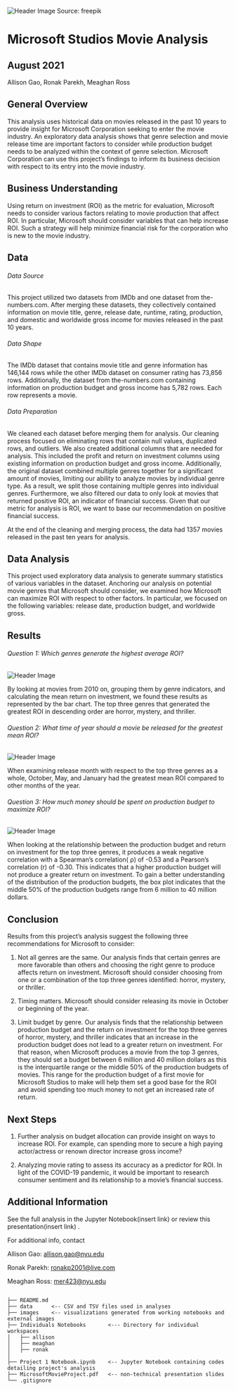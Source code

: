 ![Header Image](https://github.com/mross715/MicrosoftProject/blob/main/images/readme%20image.png)
Source: freepik

# Microsoft Studios Movie Analysis

## August 2021

Allison Gao, Ronak Parekh, Meaghan Ross 

## General Overview 
This analysis uses historical data on movies released in the past 10 years to provide insight for Microsoft Corporation seeking to enter the movie industry. An exploratory data analysis shows that genre selection and movie release time are important factors to consider while production budget needs to be analyzed within the context of genre selection. Microsoft Corporation can use this project’s findings to inform its business decision with respect to its entry into the movie industry. 

## Business Understanding
Using return on investment (ROI) as the metric for evaluation, Microsoft needs to consider various factors relating to movie production that affect ROI. In particular, Microsoft should consider variables that can help increase ROI. Such a strategy will help minimize financial risk for the corporation who is new to the movie industry. 

## Data 

###### Data Source
This project utilized two datasets from IMDb and one dataset from the-numbers.com. After merging these datasets, they collectively contained information on movie title, genre, release date, runtime, rating, production, and domestic and worldwide gross income for movies released in the past 10 years. 

###### Data Shape
The IMDb dataset that contains movie title and genre information has 146,144 rows while the other IMDb dataset on consumer rating has 73,856 rows. Additionally, the dataset from the-numbers.com containing information on production budget and gross income has 5,782 rows. Each row represents a movie. 

###### Data Preparation
We cleaned each dataset before merging them for analysis. Our cleaning process focused on eliminating rows that contain null values, duplicated rows, and outliers. We also created additional columns that are needed for analysis. This included the profit and return on investment columns using existing information on production budget and gross income. Additionally, the original dataset combined multiple genres together for a significant amount of movies, limiting our ability to analyze movies by individual genre type. As a result, we split those containing multiple genres into individual genres. Furthermore, we also filtered our data to only look at movies that returned positive ROI, an indicator of financial success. Given that our metric for analysis is ROI, we want to base our recommendation on positive financial success. 

At the end of the cleaning and merging process, the data had 1357 movies released in the past ten years for analysis. 


## Data Analysis 

This project used exploratory data analysis to generate summary statistics of various variables in the dataset. Anchoring our analysis on potential movie genres that Microsoft should consider, we examined how Microsoft can maximize ROI with respect to other factors. In particular, we focused on the following variables: release date, production budget, and worldwide gross. 


## Results 

###### Question 1: Which genres generate the highest average ROI?

![Header Image](https://github.com/mross715/MicrosoftProject/blob/main/images/Question%201.png)

By looking at movies from 2010 on, grouping them by genre indicators, and calculating the mean return on investment, we found these results as represented by the bar chart.
The top three genres that generated the greatest ROI in descending order are horror, mystery, and thriller. 


###### Question 2: What time of year should a movie be released for the greatest mean ROI?

![Header Image](https://github.com/mross715/MicrosoftProject/blob/main/images/Question%202.png)

When examining release month with respect to the top three genres as a whole, October, May, and January had the greatest mean ROI compared to other months of the year.



###### Question 3: How much money should be spent on production budget to maximize ROI?

![Header Image](https://github.com/mross715/MicrosoftProject/blob/main/images/Question%203.png)

When looking at the relationship between the production budget and return on investment for the top three genres, it produces a weak negative correlation with a Spearman’s  correlation( ρ) of -0.53 and a Pearson’s correlation (r) of -0.30. This indicates that a higher production budget will not produce a greater return on investment. 
To gain a better understanding of the distribution of the production budgets, the box plot indicates that the middle 50% of the production budgets range from 6 million to 40 million dollars.



## Conclusion 

Results from this project’s analysis suggest the following three recommendations for Microsoft to consider:

1. Not all genres are the same. Our analysis finds that certain genres are more favorable than others and choosing the right genre to produce affects return on investment. Microsoft should consider choosing from one or a combination of the top three genres identified: horror, mystery, or thriller. 

2. Timing matters. Microsoft should consider releasing its movie in October or beginning of the year. 

3. Limit budget by genre. Our analysis finds that the relationship between production budget and the return on investment for the top three genres of horror, mystery, and thriller indicates that an increase in the production budget does not lead to a greater return on investment. For that reason, when Microsoft produces a movie from the top 3 genres, they should set a budget between 6 million and 40 million dollars as this is the interquartile range or the middle 50% of the production budgets of movies. This range for the production budget of a first movie for Microsoft Studios to make will help them set a good base for the ROI and avoid spending too much money to not get an increased rate of return.

## Next Steps

1. Further analysis on budget allocation can provide insight on ways to increase ROI. For example, can spending more to secure a high paying actor/actress or renown director increase gross income? 

2. Analyzing movie rating to assess its accuracy as a predictor for ROI. In light of the COVID-19 pandemic, it would be important to research consumer sentiment and its relationship to a movie’s financial success. 


## Additional Information

See the full analysis in the Jupyter Notebook(insert link) or review this presentation(insert link) .

For additional info, contact

Allison Gao: allison.gao@nyu.edu

Ronak Parekh: ronakp2001@live.com

Meaghan Ross: mer423@nyu.edu

```## Project Structure

├── README.md
├── data      <-- CSV and TSV files used in analyses
├── images    <-- visualizations generated from working notebooks and external images
├── Individuals Notebooks       <--- Directory for individual workspaces
│   ├── allison
│   ├── meaghan
│   ├── ronak
│   
├── Project 1 Notebook.ipynb    <-- Jupyter Notebook containing codes detailing project's analysis 
├── MicrosoftMovieProject.pdf   <-- non-technical presentation slides
└── .gitignore
